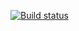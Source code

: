 [![Build status](https://ci.appveyor.com/api/projects/status/rk42sdr8m8mn6fh6?svg=true)](https://ci.appveyor.com/project/nickupx/ajs-unit-tests-func)
